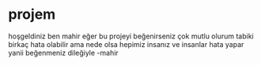 # projem
hoşgeldiniz ben mahir eğer bu projeyi beğenirseniz çok mutlu olurum
tabiki birkaç hata olabilir ama nede olsa hepimiz insanız ve insanlar hata yapar
yanii beğenmeniz dileğiyle
-mahir
